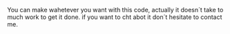 You can make wahetever you want with this code, actually it doesn´t take to much work to get it done.
if you want to cht abot it don´t hesitate to contact me.
